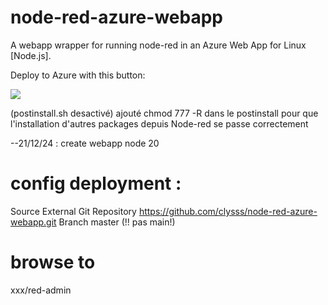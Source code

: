 # node-red-azure-webapp
A webapp wrapper for running node-red in an Azure Web App for Linux [Node.js].

Deploy to Azure with this button:

<a href="https://portal.azure.com/#create/Microsoft.Template/uri/https%3A%2F%2Fraw.githubusercontent.com%2Fclysss%2Fnode-red-azure-webapp%2Fmaster%2Fwebapp-deploy.json" target="_blank"><img src="http://azuredeploy.net/deploybutton.png"/></a>

(postinstall.sh desactivé)
ajouté chmod 777 -R dans le postinstall pour que l'installation d'autres packages depuis Node-red se passe correctement




--21/12/24 : create webapp node 20
# config deployment :
Source
External Git
Repository
https://github.com/clysss/node-red-azure-webapp.git
Branch
master (!! pas main!)

# browse to
xxx/red-admin
